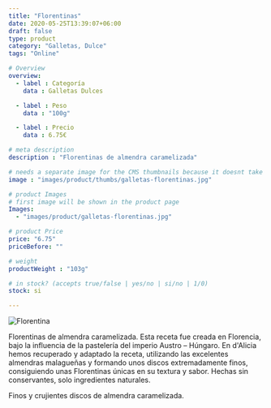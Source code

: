 ```yaml
---
title: "Florentinas"
date: 2020-05-25T13:39:07+06:00
draft: false
type: product
category: "Galletas, Dulce"
tags: "Online"

# Overview
overview:
  - label : Categoría
    data : Galletas Dulces

  - label : Peso
    data : "100g"

  - label : Precio
    data : 6.75€

# meta description
description : "Florentinas de almendra caramelizada"

# needs a separate image for the CMS thumbnails because it doesnt take arrays (slideshow images)
image : "images/product/thumbs/galletas-florentinas.jpg"

# product Images
# first image will be shown in the product page
Images:
  - "images/product/galletas-florentinas.jpg"

# product Price
price: "6.75"
priceBefore: ""

# weight
productWeight : "103g"

# in stock? (accepts true/false | yes/no | si/no | 1/0)
stock: si

---
```

![Florentina](/images/product/galletas-florentinas.jpg "Florentinas de Almendra")

Florentinas de almendra caramelizada. Esta receta fue creada en Florencia, bajo la influencia de la pastelería del imperio Austro – Húngaro. En d'Alicia hemos recuperado y adaptado la receta, utilizando las excelentes almendras malagueñas y formando unos discos extremadamente finos, consiguiendo unas Florentinas únicas en su textura y sabor. Hechas sin conservantes, solo ingredientes naturales.

Finos y crujientes discos de almendra caramelizada.
